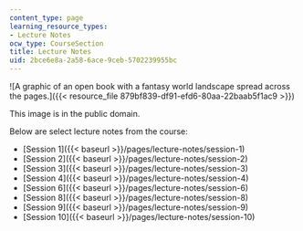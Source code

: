 ```yaml
---
content_type: page
learning_resource_types:
- Lecture Notes
ocw_type: CourseSection
title: Lecture Notes
uid: 2bce6e8a-2a58-6ace-9ceb-5702239955bc
---
```


![A graphic of an open book with a fantasy world landscape spread across the pages.]({{< resource_file 879bf839-df91-efd6-80aa-22baab5f1ac9 >}})  

This image is in the public domain.

Below are select lecture notes from the course:

*   [Session 1]({{< baseurl >}}/pages/lecture-notes/session-1)
*   [Session 2]({{< baseurl >}}/pages/lecture-notes/session-2)
*   [Session 3]({{< baseurl >}}/pages/lecture-notes/session-3)
*   [Session 4]({{< baseurl >}}/pages/lecture-notes/session-4)
*   [Session 6]({{< baseurl >}}/pages/lecture-notes/session-6)
*   [Session 8]({{< baseurl >}}/pages/lecture-notes/session-8)
*   [Session 9]({{< baseurl >}}/pages/lecture-notes/session-9)
*   [Session 10]({{< baseurl >}}/pages/lecture-notes/session-10)